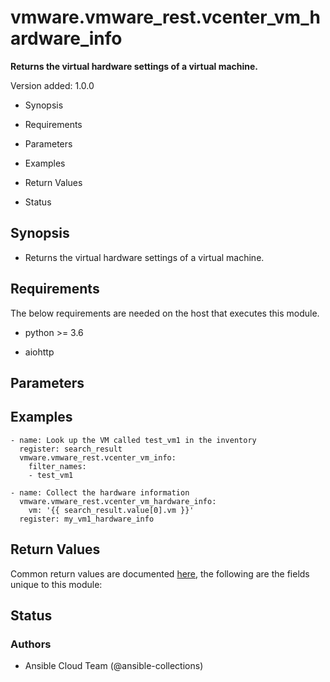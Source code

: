 # vmware.vmware_rest.vcenter_vm_hardware_info

**Returns the virtual hardware settings of a virtual machine.**

Version added: 1.0.0


* Synopsis


* Requirements


* Parameters


* Examples


* Return Values


* Status

## Synopsis


* Returns the virtual hardware settings of a virtual machine.

## Requirements

The below requirements are needed on the host that executes this
module.


* python >= 3.6


* aiohttp

## Parameters

## Examples

```
- name: Look up the VM called test_vm1 in the inventory
  register: search_result
  vmware.vmware_rest.vcenter_vm_info:
    filter_names:
    - test_vm1

- name: Collect the hardware information
  vmware.vmware_rest.vcenter_vm_hardware_info:
    vm: '{{ search_result.value[0].vm }}'
  register: my_vm1_hardware_info
```

## Return Values

Common return values are documented [here](https://docs.ansible.com/ansible/latest/reference_appendices/common_return_values.html#common-return-values),
the following are the fields unique to this module:

## Status

### Authors


* Ansible Cloud Team (@ansible-collections)
